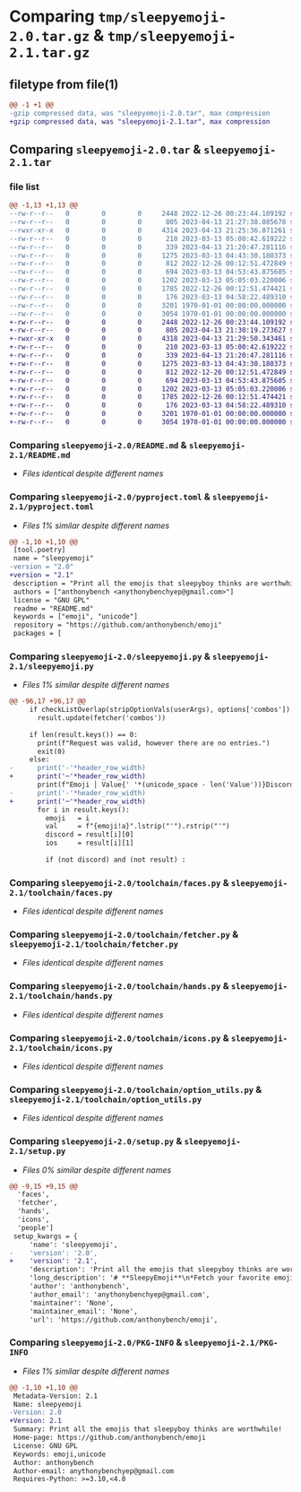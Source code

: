 # Comparing `tmp/sleepyemoji-2.0.tar.gz` & `tmp/sleepyemoji-2.1.tar.gz`

## filetype from file(1)

```diff
@@ -1 +1 @@
-gzip compressed data, was "sleepyemoji-2.0.tar", max compression
+gzip compressed data, was "sleepyemoji-2.1.tar", max compression
```

## Comparing `sleepyemoji-2.0.tar` & `sleepyemoji-2.1.tar`

### file list

```diff
@@ -1,13 +1,13 @@
--rw-r--r--   0        0        0     2448 2022-12-26 00:23:44.109192 sleepyemoji-2.0/README.md
--rw-r--r--   0        0        0      805 2023-04-13 21:27:38.085678 sleepyemoji-2.0/pyproject.toml
--rwxr-xr-x   0        0        0     4314 2023-04-13 21:25:36.871261 sleepyemoji-2.0/sleepyemoji.py
--rw-r--r--   0        0        0      210 2023-03-13 05:00:42.619222 sleepyemoji-2.0/toolchain/animals.py
--rw-r--r--   0        0        0      339 2023-04-13 21:20:47.281116 sleepyemoji-2.0/toolchain/combos.py
--rw-r--r--   0        0        0     1275 2023-03-13 04:43:30.180373 sleepyemoji-2.0/toolchain/faces.py
--rw-r--r--   0        0        0      812 2022-12-26 00:12:51.472849 sleepyemoji-2.0/toolchain/fetcher.py
--rw-r--r--   0        0        0      694 2023-03-13 04:53:43.875605 sleepyemoji-2.0/toolchain/hands.py
--rw-r--r--   0        0        0     1202 2023-03-13 05:05:03.220006 sleepyemoji-2.0/toolchain/icons.py
--rw-r--r--   0        0        0     1785 2022-12-26 00:12:51.474421 sleepyemoji-2.0/toolchain/option_utils.py
--rw-r--r--   0        0        0      176 2023-03-13 04:58:22.489310 sleepyemoji-2.0/toolchain/people.py
--rw-r--r--   0        0        0     3201 1970-01-01 00:00:00.000000 sleepyemoji-2.0/setup.py
--rw-r--r--   0        0        0     3054 1970-01-01 00:00:00.000000 sleepyemoji-2.0/PKG-INFO
+-rw-r--r--   0        0        0     2448 2022-12-26 00:23:44.109192 sleepyemoji-2.1/README.md
+-rw-r--r--   0        0        0      805 2023-04-13 21:30:19.273627 sleepyemoji-2.1/pyproject.toml
+-rwxr-xr-x   0        0        0     4318 2023-04-13 21:29:50.343461 sleepyemoji-2.1/sleepyemoji.py
+-rw-r--r--   0        0        0      210 2023-03-13 05:00:42.619222 sleepyemoji-2.1/toolchain/animals.py
+-rw-r--r--   0        0        0      339 2023-04-13 21:20:47.281116 sleepyemoji-2.1/toolchain/combos.py
+-rw-r--r--   0        0        0     1275 2023-03-13 04:43:30.180373 sleepyemoji-2.1/toolchain/faces.py
+-rw-r--r--   0        0        0      812 2022-12-26 00:12:51.472849 sleepyemoji-2.1/toolchain/fetcher.py
+-rw-r--r--   0        0        0      694 2023-03-13 04:53:43.875605 sleepyemoji-2.1/toolchain/hands.py
+-rw-r--r--   0        0        0     1202 2023-03-13 05:05:03.220006 sleepyemoji-2.1/toolchain/icons.py
+-rw-r--r--   0        0        0     1785 2022-12-26 00:12:51.474421 sleepyemoji-2.1/toolchain/option_utils.py
+-rw-r--r--   0        0        0      176 2023-03-13 04:58:22.489310 sleepyemoji-2.1/toolchain/people.py
+-rw-r--r--   0        0        0     3201 1970-01-01 00:00:00.000000 sleepyemoji-2.1/setup.py
+-rw-r--r--   0        0        0     3054 1970-01-01 00:00:00.000000 sleepyemoji-2.1/PKG-INFO
```

### Comparing `sleepyemoji-2.0/README.md` & `sleepyemoji-2.1/README.md`

 * *Files identical despite different names*

### Comparing `sleepyemoji-2.0/pyproject.toml` & `sleepyemoji-2.1/pyproject.toml`

 * *Files 1% similar despite different names*

```diff
@@ -1,10 +1,10 @@
 [tool.poetry]
 name = "sleepyemoji"
-version = "2.0"
+version = "2.1"
 description = "Print all the emojis that sleepyboy thinks are worthwhile!"
 authors = ["anthonybench <anythonybenchyep@gmail.com>"]
 license = "GNU GPL"
 readme = "README.md"
 keywords = ["emoji", "unicode"]
 repository = "https://github.com/anthonybench/emoji"
 packages = [
```

### Comparing `sleepyemoji-2.0/sleepyemoji.py` & `sleepyemoji-2.1/sleepyemoji.py`

 * *Files 1% similar despite different names*

```diff
@@ -96,17 +96,17 @@
     if checkListOverlap(stripOptionVals(userArgs), options['combos']):
       result.update(fetcher('combos'))
 
     if len(result.keys()) == 0:
       print(f"Request was valid, however there are no entries.")
       exit(0)
     else:
-      print('-'*header_row_width)
+      print('─'*header_row_width)
       print(f"Emoji │ Value{' '*(unicode_space - len('Value'))}Discord{' '*(discord_space - len('Discord'))}ios{' '*(ios_space - len('ios'))}")
-      print('-'*header_row_width)
+      print('─'*header_row_width)
       for i in result.keys():
         emoji   = i
         val     = f"{emoji!a}".lstrip("'").rstrip("'")
         discord = result[i][0]
         ios     = result[i][1]
 
         if (not discord) and (not result) :
```

### Comparing `sleepyemoji-2.0/toolchain/faces.py` & `sleepyemoji-2.1/toolchain/faces.py`

 * *Files identical despite different names*

### Comparing `sleepyemoji-2.0/toolchain/fetcher.py` & `sleepyemoji-2.1/toolchain/fetcher.py`

 * *Files identical despite different names*

### Comparing `sleepyemoji-2.0/toolchain/hands.py` & `sleepyemoji-2.1/toolchain/hands.py`

 * *Files identical despite different names*

### Comparing `sleepyemoji-2.0/toolchain/icons.py` & `sleepyemoji-2.1/toolchain/icons.py`

 * *Files identical despite different names*

### Comparing `sleepyemoji-2.0/toolchain/option_utils.py` & `sleepyemoji-2.1/toolchain/option_utils.py`

 * *Files identical despite different names*

### Comparing `sleepyemoji-2.0/setup.py` & `sleepyemoji-2.1/setup.py`

 * *Files 0% similar despite different names*

```diff
@@ -9,15 +9,15 @@
  'faces',
  'fetcher',
  'hands',
  'icons',
  'people']
 setup_kwargs = {
     'name': 'sleepyemoji',
-    'version': '2.0',
+    'version': '2.1',
     'description': 'Print all the emojis that sleepyboy thinks are worthwhile!',
     'long_description': '# **SleepyEmoji**\n*Fetch your favorite emojis fast!*\n\n<br />\n\n## **Welcome to sleepyemoji!**\nThere\'s now a paralyzing volume of unicode characters known as "emojis", which is great for creative expression, but bad for fetching the ~%10 of emojis you ever care to use.\n\nSleepyEmoji has entered the chat!\n\n<br />\n\n### **Table of Contents** 📖\n<hr>\n\n  - **Get Started**\n  - Usage\n  - Technologies\n  - Contribute\n  - Acknowledgements\n  - License/Stats/Author\n\n<br />\n\n## **Get Started 🚀**\n<hr>\n\nTo Install:\n```sh\npip install sleepyemoji\n```\nTo update:\n```sh\npip install sleepyemoji --upgrade\n```\n\nAnd set a personal alias in your shell to run the following script:\n```python\nfrom sleepyemoji import sleepyemoji\nfrom sys import argv, exit\n\nsleepyemoji(argv[1:])\n\nexit(0)\n```\n\nThat\'s it! It will handle command line argument passthrough. \\\nThis document assumes the script alias to be `emoji`.\n\n<br />\n\n## **Usage ⚙**\n<hr>\n\nAfter setting up the tool, run `emoji [-h|--help]` to display this message:\n```txt\nThis tool prints emojis of one or more catgories, each defined in their own file.\nEmojis are given along with their unicode value, discord shorthand, and ios descriptor.\n\nFor the official emoji index:\n  https://unicode.org/emoji/charts/full-emoji-list.html\n\n\nProvide 1 or more options of various emoji categories, or simply request all of them.\n--------------\nAll:\n  ./main.py [-C|--complete]\nCategories:\n  /main.py [*flags]\n    [-A|--animals]\n    [-F|--faces]\n    [-H|--hands]\n    [-I|--icons]\n    [-P|--people]\n    [--combos|--combinations]\nExample:\n  ./main.py -A -H\nInfo:\n  ./main.py [-h|--help]\n--------------\n```\n\n<br />\n\n## **Technologies 🧰**\n<hr>\n\n  - Just vanilla Python3 🙂\n\n<br />\n\n## **Contribute 🤝**\n<hr>\n\nThis tool is kept in **Envi**, where emoji data is added in `emojis/toolchain` in the corresponding folders. This repository is private, thus the user must appreciate my favorite emojis, mwahahaha!\n\nRemember to pull before you push!\n\n<br />\n\n## **Acknowledgements 💙**\n<hr>\n\nThanks to my late cat Merlin, who whispered best practices in my ear while I wrote this.\n\n<br />\n\n## **License, Stats, Author 📜**\n<hr>\n\n<img align="right" alt="example image tag" src="https://i.imgur.com/jtNwEWu.png" width="200" />\n\n<!-- badge cluster -->\n\n![PyPI - License](https://img.shields.io/pypi/l/sleepyemoji?style=plastic)\n\n<!-- / -->\nSee [License](TODO) for the full license text.\n\nThis package was authored by *Isaac Yep*.',
     'author': 'anthonybench',
     'author_email': 'anythonybenchyep@gmail.com',
     'maintainer': 'None',
     'maintainer_email': 'None',
     'url': 'https://github.com/anthonybench/emoji',
```

### Comparing `sleepyemoji-2.0/PKG-INFO` & `sleepyemoji-2.1/PKG-INFO`

 * *Files 1% similar despite different names*

```diff
@@ -1,10 +1,10 @@
 Metadata-Version: 2.1
 Name: sleepyemoji
-Version: 2.0
+Version: 2.1
 Summary: Print all the emojis that sleepyboy thinks are worthwhile!
 Home-page: https://github.com/anthonybench/emoji
 License: GNU GPL
 Keywords: emoji,unicode
 Author: anthonybench
 Author-email: anythonybenchyep@gmail.com
 Requires-Python: >=3.10,<4.0
```

